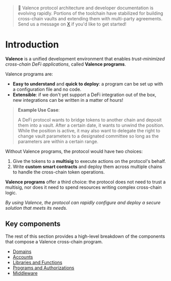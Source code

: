 > 🚧 Valence protocol architecture and developer documentation is evolving rapidly. Portions of the toolchain have stabilized for building cross-chain vaults and extending them with multi-party agreements. Send us a message on [X](https://x.com/valencezone) if you'd like to get started!

# Introduction

**Valence** is a unified development environment that enables *trust-minimized cross-chain DeFi applications*, called **Valence programs**.

Valence programs are:

- **Easy to understand** and **quick to deploy**: a program can be set up with a configuration file and no code.
- **Extensible**: if we don't yet support a DeFi integration out of the box, new integrations can be written in a matter of hours!

> **Example Use Case**:
>
> A DeFi protocol wants to bridge tokens to another chain and deposit them into a vault. After a certain date, it wants to unwind the position. While the position is active, it may also want to delegate the right to change vault parameters to a designated committee so long as the parameters are within a certain range.

Without Valence programs, the protocol would have two choices:  
1. Give the tokens to a **multisig** to execute actions on the protocol's behalf.  
2. Write **custom smart contracts** and deploy them across multiple chains to handle the cross-chain token operations.

**Valence programs** offer a third choice: the protocol does not need to trust a multisig, nor does it need to spend resources writing complex cross-chain logic.

*By using Valence, the protocol can rapidly configure and deploy a secure solution that meets its needs.*

## Key components

The rest of this section provides a high-level breakdown of the components that compose a Valence cross-chain program.

- [Domains](./domains.md)
- [Accounts](./accounts.md)
- [Libraries and Functions](./libraries_and_functions.md)
- [Programs and Authorizations](./programs_and_authorizations.md)
- [Middleware](./middleware.md)
